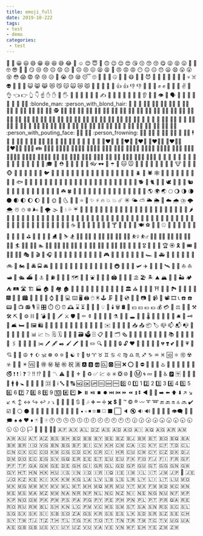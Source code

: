 ```yaml
---
title: emoji_full
date: 2019-10-222
tags:
- test
- demo
categories:
 - test
---
```



:100:
:1234:
:grinning:
:smiley:
:smile:
:grin:
:laughing:
:satisfied:
:sweat_smile:
:joy:
:rofl:
:relaxed:
:blush:
:innocent:
:slightly_smiling_face:
:upside_down_face:
:wink:
:relieved:
:heart_eyes:
:kissing_heart:
:kissing:
:kissing_smiling_eyes:
:kissing_closed_eyes:
:yum:
:stuck_out_tongue_winking_eye:
:stuck_out_tongue_closed_eyes:
:stuck_out_tongue:
:money_mouth_face:
:hugs:
:nerd_face:
:sunglasses:
:clown_face:
:cowboy_hat_face:
:smirk:
:unamused:
:disappointed:
:pensive:
:worried:
:confused:
:slightly_frowning_face:
:frowning_face:
:persevere:
:confounded:
:tired_face:
:weary:
:triumph:
:angry:
:rage:
:pout:
:no_mouth:
:neutral_face:
:expressionless:
:hushed:
:frowning:
:anguished:
:open_mouth:
:astonished:
:dizzy_face:
:flushed:
:scream:
:fearful:
:cold_sweat:
:cry:
:disappointed_relieved:
:drooling_face:
:sob:
:sweat:
:sleepy:
:sleeping:
:roll_eyes:
:thinking:
:lying_face:
:grimacing:
:zipper_mouth_face:
:nauseated_face:
:sneezing_face:
:mask:
:face_with_thermometer:
:face_with_head_bandage:
:smiling_imp:
:imp:
:japanese_ogre:
:japanese_goblin:
:hankey:
:poop:
:shit:
:ghost:
:skull:
:skull_and_crossbones:
:alien:
:space_invader:
:robot:
:jack_o_lantern:
:smiley_cat:
:smile_cat:
:joy_cat:
:heart_eyes_cat:
:smirk_cat:
:kissing_cat:
:scream_cat:
:crying_cat_face:
:pouting_cat:
:open_hands:
:raised_hands:
:clap:
:pray:
:handshake:
:+1:
:thumbsup:
:-1:
:thumbsdown:
:fist_oncoming:
:facepunch:
:punch:
:fist_raised:
:fist:
:fist_left:
:fist_right:
:crossed_fingers:
:v:
:metal:
:ok_hand:
:point_left:
:point_right:
:point_up_2:
:point_down:
:point_up:
:hand:
:raised_hand:
:raised_back_of_hand:
:raised_hand_with_fingers_splayed:
:vulcan_salute:
:wave:
:call_me_hand:
:muscle:
:middle_finger:
:fu:
:writing_hand:
:selfie:
:nail_care:
:ring:
:lipstick:
:kiss:
:lips:
:tongue:
:ear:
:nose:
:footprints:
:eye:
:eyes:
:speaking_head:
:bust_in_silhouette:
:busts_in_silhouette:
:baby:
:boy:
:girl:
:man:
:woman:
:blonde_woman:
:blonde_man:
:person_with_blond_hair:
:older_man:
:older_woman:
:man_with_gua_pi_mao:
:woman_with_turban:
:man_with_turban:
:policewoman:
:policeman:
:cop:
:construction_worker_woman:
:construction_worker_man:
:construction_worker:
:guardswoman:
:guardsman:
:female_detective:
:male_detective:
:detective:
:woman_health_worker:
:man_health_worker:
:woman_farmer:
:man_farmer:
:woman_cook:
:man_cook:
:woman_student:
:man_student:
:woman_singer:
:man_singer:
:woman_teacher:
:man_teacher:
:woman_factory_worker:
:man_factory_worker:
:woman_technologist:
:man_technologist:
:woman_office_worker:
:man_office_worker:
:woman_mechanic:
:man_mechanic:
:woman_scientist:
:man_scientist:
:woman_artist:
:man_artist:
:woman_firefighter:
:man_firefighter:
:woman_pilot:
:man_pilot:
:woman_astronaut:
:man_astronaut:
:woman_judge:
:man_judge:
:mrs_claus:
:santa:
:princess:
:prince:
:bride_with_veil:
:man_in_tuxedo:
:angel:
:pregnant_woman:
:bowing_woman:
:bowing_man:
:bow:
:tipping_hand_woman:
:information_desk_person:
:sassy_woman:
:tipping_hand_man:
:sassy_man:
:no_good_woman:
:no_good:
:ng_woman:
:no_good_man:
:ng_man:
:ok_woman:
:ok_man:
:raising_hand_woman:
:raising_hand:
:raising_hand_man:
:woman_facepalming:
:man_facepalming:
:woman_shrugging:
:man_shrugging:
:pouting_woman:
:person_with_pouting_face:
:pouting_man:
:frowning_woman:
:person_frowning:
:frowning_man:
:haircut_woman:
:haircut:
:haircut_man:
:massage_woman:
:massage:
:massage_man:
:business_suit_levitating:
:dancer:
:man_dancing:
:dancing_women:
:dancers:
:dancing_men:
:walking_woman:
:walking_man:
:walking:
:running_woman:
:running_man:
:runner:
:running:
:couple:
:two_women_holding_hands:
:two_men_holding_hands:
:couple_with_heart_woman_man:
:couple_with_heart:
:couple_with_heart_woman_woman:
:couple_with_heart_man_man:
:couplekiss_man_woman:
:couplekiss_woman_woman:
:couplekiss_man_man:
:family_man_woman_boy:
:family:
:family_man_woman_girl:
:family_man_woman_girl_boy:
:family_man_woman_boy_boy:
:family_man_woman_girl_girl:
:family_woman_woman_boy:
:family_woman_woman_girl:
:family_woman_woman_girl_boy:
:family_woman_woman_boy_boy:
:family_woman_woman_girl_girl:
:family_man_man_boy:
:family_man_man_girl:
:family_man_man_girl_boy:
:family_man_man_boy_boy:
:family_man_man_girl_girl:
:family_woman_boy:
:family_woman_girl:
:family_woman_girl_boy:
:family_woman_boy_boy:
:family_woman_girl_girl:
:family_man_boy:
:family_man_girl:
:family_man_girl_boy:
:family_man_boy_boy:
:family_man_girl_girl:
:womans_clothes:
:shirt:
:tshirt:
:jeans:
:necktie:
:dress:
:bikini:
:kimono:
:high_heel:
:sandal:
:boot:
:mans_shoe:
:shoe:
:athletic_shoe:
:womans_hat:
:tophat:
:mortar_board:
:crown:
:rescue_worker_helmet:
:school_satchel:
:pouch:
:purse:
:handbag:
:briefcase:
:eyeglasses:
:dark_sunglasses:
:closed_umbrella:
:open_umbrella:
:dog:
:cat:
:mouse:
:hamster:
:rabbit:
:fox_face:
:bear:
:panda_face:
:koala:
:tiger:
:lion:
:cow:
:pig:
:pig_nose:
:frog:
:monkey_face:
:see_no_evil:
:hear_no_evil:
:speak_no_evil:
:monkey:
:chicken:
:penguin:
:bird:
:baby_chick:
:hatching_chick:
:hatched_chick:
:duck:
:eagle:
:owl:
:bat:
:wolf:
:boar:
:horse:
:unicorn:
:bee:
:honeybee:
:bug:
:butterfly:
:snail:
:shell:
:beetle:
:ant:
:spider:
:spider_web:
:turtle:
:snake:
:lizard:
:scorpion:
:crab:
:squid:
:octopus:
:shrimp:
:tropical_fish:
:fish:
:blowfish:
:dolphin:
:flipper:
:shark:
:whale:
:whale2:
:crocodile:
:leopard:
:tiger2:
:water_buffalo:
:ox:
:cow2:
:deer:
:dromedary_camel:
:camel:
:elephant:
:rhinoceros:
:gorilla:
:racehorse:
:pig2:
:goat:
:ram:
:sheep:
:dog2:
:poodle:
:cat2:
:rooster:
:turkey:
:dove:
:rabbit2:
:mouse2:
:rat:
:chipmunk:
:feet:
:paw_prints:
:dragon:
:dragon_face:
:cactus:
:christmas_tree:
:evergreen_tree:
:deciduous_tree:
:palm_tree:
:seedling:
:herb:
:shamrock:
:four_leaf_clover:
:bamboo:
:tanabata_tree:
:leaves:
:fallen_leaf:
:maple_leaf:
:mushroom:
:ear_of_rice:
:bouquet:
:tulip:
:rose:
:wilted_flower:
:sunflower:
:blossom:
:cherry_blossom:
:hibiscus:
:earth_americas:
:earth_africa:
:earth_asia:
:full_moon:
:waning_gibbous_moon:
:last_quarter_moon:
:waning_crescent_moon:
:new_moon:
:waxing_crescent_moon:
:first_quarter_moon:
:moon:
:waxing_gibbous_moon:
:new_moon_with_face:
:full_moon_with_face:
:sun_with_face:
:first_quarter_moon_with_face:
:last_quarter_moon_with_face:
:crescent_moon:
:dizzy:
:star:
:star2:
:sparkles:
:zap:
:fire:
:boom:
:collision:
:comet:
:sunny:
:sun_behind_small_cloud:
:partly_sunny:
:sun_behind_large_cloud:
:sun_behind_rain_cloud:
:rainbow:
:cloud:
:cloud_with_rain:
:cloud_with_lightning_and_rain:
:cloud_with_lightning:
:cloud_with_snow:
:snowman_with_snow:
:snowman:
:snowflake:
:wind_face:
:dash:
:tornado:
:fog:
:ocean:
:droplet:
:sweat_drops:
:umbrella:
:green_apple:
:apple:
:pear:
:tangerine:
:orange:
:mandarin:
:lemon:
:banana:
:watermelon:
:grapes:
:strawberry:
:melon:
:cherries:
:peach:
:pineapple:
:kiwi_fruit:
:avocado:
:tomato:
:eggplant:
:cucumber:
:carrot:
:corn:
:hot_pepper:
:potato:
:sweet_potato:
:chestnut:
:peanuts:
:honey_pot:
:croissant:
:bread:
:baguette_bread:
:cheese:
:egg:
:fried_egg:
:bacon:
:pancakes:
:fried_shrimp:
:poultry_leg:
:meat_on_bone:
:pizza:
:hotdog:
:hamburger:
:fries:
:stuffed_flatbread:
:taco:
:burrito:
:green_salad:
:shallow_pan_of_food:
:spaghetti:
:ramen:
:stew:
:fish_cake:
:sushi:
:bento:
:curry:
:rice:
:rice_ball:
:rice_cracker:
:oden:
:dango:
:shaved_ice:
:ice_cream:
:icecream:
:cake:
:birthday:
:custard:
:lollipop:
:candy:
:chocolate_bar:
:popcorn:
:doughnut:
:cookie:
:milk_glass:
:baby_bottle:
:coffee:
:tea:
:sake:
:beer:
:beers:
:clinking_glasses:
:wine_glass:
:tumbler_glass:
:cocktail:
:tropical_drink:
:champagne:
:spoon:
:fork_and_knife:
:plate_with_cutlery:
:soccer:
:basketball:
:football:
:baseball:
:tennis:
:volleyball:
:rugby_football:
:8ball:
:ping_pong:
:badminton:
:goal_net:
:ice_hockey:
:field_hockey:
:cricket:
:golf:
:bow_and_arrow:
:fishing_pole_and_fish:
:boxing_glove:
:martial_arts_uniform:
:ice_skate:
:ski:
:skier:
:snowboarder:
:weight_lifting_woman:
:weight_lifting_man:
:person_fencing:
:women_wrestling:
:men_wrestling:
:woman_cartwheeling:
:man_cartwheeling:
:basketball_woman:
:basketball_man:
:woman_playing_handball:
:man_playing_handball:
:golfing_woman:
:golfing_man:
:surfing_woman:
:surfing_man:
:surfer:
:swimming_woman:
:swimming_man:
:swimmer:
:woman_playing_water_polo:
:man_playing_water_polo:
:rowing_woman:
:rowing_man:
:rowboat:
:horse_racing:
:biking_woman:
:biking_man:
:bicyclist:
:mountain_biking_woman:
:mountain_biking_man:
:mountain_bicyclist:
:running_shirt_with_sash:
:medal_sports:
:medal_military:
:1st_place_medal:
:2nd_place_medal:
:3rd_place_medal:
:trophy:
:rosette:
:reminder_ribbon:
:ticket:
:tickets:
:circus_tent:
:woman_juggling:
:man_juggling:
:performing_arts:
:art:
:clapper:
:microphone:
:headphones:
:musical_score:
:musical_keyboard:
:drum:
:saxophone:
:trumpet:
:guitar:
:violin:
:game_die:
:dart:
:bowling:
:video_game:
:slot_machine:
:car:
:red_car:
:taxi:
:blue_car:
:bus:
:trolleybus:
:racing_car:
:police_car:
:ambulance:
:fire_engine:
:minibus:
:truck:
:articulated_lorry:
:tractor:
:kick_scooter:
:bike:
:motor_scooter:
:motorcycle:
:rotating_light:
:oncoming_police_car:
:oncoming_bus:
:oncoming_automobile:
:oncoming_taxi:
:aerial_tramway:
:mountain_cableway:
:suspension_railway:
:railway_car:
:train:
:mountain_railway:
:monorail:
:bullettrain_side:
:bullettrain_front:
:light_rail:
:steam_locomotive:
:train2:
:metro:
:tram:
:station:
:helicopter:
:small_airplane:
:airplane:
:flight_departure:
:flight_arrival:
:rocket:
:artificial_satellite:
:seat:
:canoe:
:boat:
:sailboat:
:motor_boat:
:speedboat:
:passenger_ship:
:ferry:
:ship:
:anchor:
:construction:
:fuelpump:
:busstop:
:vertical_traffic_light:
:traffic_light:
:world_map:
:moyai:
:statue_of_liberty:
:fountain:
:tokyo_tower:
:european_castle:
:japanese_castle:
:stadium:
:ferris_wheel:
:roller_coaster:
:carousel_horse:
:parasol_on_ground:
:beach_umbrella:
:desert_island:
:mountain:
:mountain_snow:
:mount_fuji:
:volcano:
:desert:
:camping:
:tent:
:railway_track:
:motorway:
:building_construction:
:factory:
:house:
:house_with_garden:
:houses:
:derelict_house:
:office:
:department_store:
:post_office:
:european_post_office:
:hospital:
:bank:
:hotel:
:convenience_store:
:school:
:love_hotel:
:wedding:
:classical_building:
:church:
:mosque:
:synagogue:
:kaaba:
:shinto_shrine:
:japan:
:rice_scene:
:national_park:
:sunrise:
:sunrise_over_mountains:
:stars:
:sparkler:
:fireworks:
:city_sunrise:
:city_sunset:
:cityscape:
:night_with_stars:
:milky_way:
:bridge_at_night:
:foggy:
:watch:
:iphone:
:calling:
:computer:
:keyboard:
:desktop_computer:
:printer:
:computer_mouse:
:trackball:
:joystick:
:clamp:
:minidisc:
:floppy_disk:
:cd:
:dvd:
:vhs:
:camera:
:camera_flash:
:video_camera:
:movie_camera:
:film_projector:
:film_strip:
:telephone_receiver:
:phone:
:telephone:
:pager:
:fax:
:tv:
:radio:
:studio_microphone:
:level_slider:
:control_knobs:
:stopwatch:
:timer_clock:
:alarm_clock:
:mantelpiece_clock:
:hourglass:
:hourglass_flowing_sand:
:satellite:
:battery:
:electric_plug:
:bulb:
:flashlight:
:candle:
:wastebasket:
:oil_drum:
:money_with_wings:
:dollar:
:yen:
:euro:
:pound:
:moneybag:
:credit_card:
:gem:
:balance_scale:
:wrench:
:hammer:
:hammer_and_pick:
:hammer_and_wrench:
:pick:
:nut_and_bolt:
:gear:
:chains:
:gun:
:bomb:
:hocho:
:knife:
:dagger:
:crossed_swords:
:shield:
:smoking:
:coffin:
:funeral_urn:
:amphora:
:crystal_ball:
:prayer_beads:
:barber:
:alembic:
:telescope:
:microscope:
:hole:
:pill:
:syringe:
:thermometer:
:toilet:
:potable_water:
:shower:
:bathtub:
:bath:
:bellhop_bell:
:key:
:old_key:
:door:
:couch_and_lamp:
:bed:
:sleeping_bed:
:framed_picture:
:shopping:
:shopping_cart:
:gift:
:balloon:
:flags:
:ribbon:
:confetti_ball:
:tada:
:dolls:
:izakaya_lantern:
:lantern:
:wind_chime:
:email:
:envelope:
:envelope_with_arrow:
:incoming_envelope:
:e-mail:
:love_letter:
:inbox_tray:
:outbox_tray:
:package:
:label:
:mailbox_closed:
:mailbox:
:mailbox_with_mail:
:mailbox_with_no_mail:
:postbox:
:postal_horn:
:scroll:
:page_with_curl:
:page_facing_up:
:bookmark_tabs:
:bar_chart:
:chart_with_upwards_trend:
:chart_with_downwards_trend:
:spiral_notepad:
:spiral_calendar:
:calendar:
:date:
:card_index:
:card_file_box:
:ballot_box:
:file_cabinet:
:clipboard:
:file_folder:
:open_file_folder:
:card_index_dividers:
:newspaper_roll:
:newspaper:
:notebook:
:notebook_with_decorative_cover:
:ledger:
:closed_book:
:green_book:
:blue_book:
:orange_book:
:books:
:book:
:open_book:
:bookmark:
:link:
:paperclip:
:paperclips:
:triangular_ruler:
:straight_ruler:
:pushpin:
:round_pushpin:
:scissors:
:pen:
:fountain_pen:
:black_nib:
:paintbrush:
:crayon:
:memo:
:pencil:
:pencil2:
:mag:
:mag_right:
:lock_with_ink_pen:
:closed_lock_with_key:
:lock:
:unlock:
:heart:
:yellow_heart:
:green_heart:
:blue_heart:
:purple_heart:
:black_heart:
:broken_heart:
:heavy_heart_exclamation:
:two_hearts:
:revolving_hearts:
:heartbeat:
:heartpulse:
:sparkling_heart:
:cupid:
:gift_heart:
:heart_decoration:
:peace_symbol:
:latin_cross:
:star_and_crescent:
:om:
:wheel_of_dharma:
:star_of_david:
:six_pointed_star:
:menorah:
:yin_yang:
:orthodox_cross:
:place_of_worship:
:ophiuchus:
:aries:
:taurus:
:gemini:
:cancer:
:leo:
:virgo:
:libra:
:scorpius:
:sagittarius:
:capricorn:
:aquarius:
:pisces:
:id:
:atom_symbol:
:accept:
:radioactive:
:biohazard:
:mobile_phone_off:
:vibration_mode:
:eight_pointed_black_star:
:vs:
:white_flower:
:ideograph_advantage:
:secret: 秘
:congratulations: 祝
:u6e80:
:a:
:b:
:ab:
:cl:
:o2:
:sos:
:x:
:o:
:stop_sign:
:no_entry:
:name_badge:
:no_entry_sign:
:anger:
:hotsprings:
:no_pedestrians:
:do_not_litter:
:no_bicycles:
:non-potable_water:
:underage:
:no_mobile_phones:
:no_smoking:
:exclamation:
:heavy_exclamation_mark:
:grey_exclamation:
:question:
:grey_question:
:bangbang:
:interrobang:
:low_brightness:
:high_brightness:
:part_alternation_mark:
:warning:
:children_crossing:
:trident:
:fleur_de_lis:
:beginner:
:recycle:
:white_check_mark:
:chart:
:sparkle:
:eight_spoked_asterisk:
:negative_squared_cross_mark:
:globe_with_meridians:
:diamond_shape_with_a_dot_inside:
:m:
:cyclone:
:zzz:
:atm:
:wc:
:wheelchair:
:parking:
:sa:
:passport_control:
:customs:
:baggage_claim:
:left_luggage:
:mens:
:womens:
:baby_symbol:
:restroom:
:put_litter_in_its_place:
:cinema:
:signal_strength:
:koko:
:symbols:
:information_source:
:abc:
:abcd:
:capital_abcd:
:ng:
:ok:
:up:
:cool:
:new:
:free:
:zero: 0
:one: 1
:two: 2
:three: 3
:four: 4
:five: 5
:six: 6
:seven: 7
:eight: 8
:nine: 9
:keycap_ten:
:hash:
:asterisk:
:arrow_forward:
:pause_button:
:play_or_pause_button:
:stop_button:
:record_button:
:next_track_button:
:previous_track_button:
:fast_forward:
:rewind:
:arrow_double_up:
:arrow_double_down:
:arrow_backward:
:arrow_up_small:
:arrow_down_small:
:arrow_right:
:arrow_left:
:arrow_up:
:arrow_down:
:arrow_upper_right:
:arrow_lower_right:
:arrow_lower_left:
:arrow_upper_left:
:arrow_up_down:
:left_right_arrow:
:arrow_right_hook:
:leftwards_arrow_with_hook:
:arrow_heading_up:
:arrow_heading_down:
:twisted_rightwards_arrows:
:repeat:
:repeat_one:
:arrows_counterclockwise:
:arrows_clockwise:
:musical_note:
:notes:
:heavy_plus_sign:
:heavy_minus_sign:
:heavy_division_sign:
:heavy_multiplication_x:
:heavy_dollar_sign:
:currency_exchange:
:tm:
:copyright:
:registered:
:wavy_dash:
:curly_loop:
:loop:
:end:
:back:
:on:
:top:
:soon:
:heavy_check_mark:
:ballot_box_with_check:
:radio_button:
:white_circle:
:black_circle:
:red_circle:
:large_blue_circle:
:small_red_triangle:
:small_red_triangle_down:
:small_orange_diamond:
:small_blue_diamond:
:large_orange_diamond:
:large_blue_diamond:
:white_square_button:
:black_square_button:
:black_small_square:
:white_small_square:
:black_medium_small_square:
:white_medium_small_square:
:black_medium_square:
:white_medium_square:
:black_large_square:
:white_large_square:
:speaker:
:mute:
:sound:
:loud_sound:
:bell:
:no_bell:
:mega:
:loudspeaker:
:eye_speech_bubble:
:speech_balloon:
:thought_balloon:
:right_anger_bubble:
:spades:
:clubs:
:hearts:
:diamonds:
:black_joker:
:flower_playing_cards:
:mahjong:
:clock1:
:clock2:
:clock3:
:clock4:
:clock5:
:clock6:
:clock7:
:clock8:
:clock9:
:clock10:
:clock11:
:clock12:
:clock130:
:clock230:
:clock330:
:clock430:
:clock530:
:clock630:
:clock730:
:clock830:
:clock930:
:clock1030:
:clock1130:
:clock1230:
:white_flag:
:black_flag:
:checkered_flag:
:triangular_flag_on_post:
:rainbow_flag:
:afghanistan:
:aland_islands:
:albania:
:algeria:
:american_samoa:
:andorra:
:angola:
:anguilla:
:antarctica:
:antigua_barbuda:
:argentina:
:armenia:
:aruba:
:australia:
:austria:
:azerbaijan:
:bahamas:
:bahrain:
:bangladesh:
:barbados:
:belarus:
:belgium:
:belize:
:benin:
:bermuda:
:bhutan:
:bolivia:
:caribbean_netherlands:
:bosnia_herzegovina:
:botswana:
:brazil:
:british_indian_ocean_territory:
:british_virgin_islands:
:brunei:
:bulgaria:
:burkina_faso:
:burundi:
:cape_verde:
:cambodia:
:cameroon:
:canada:
:canary_islands:
:cayman_islands:
:central_african_republic:
:chad:
:chile:
:cn:
:christmas_island:
:cocos_islands:
:colombia:
:comoros:
:congo_brazzaville:
:congo_kinshasa:
:cook_islands:
:costa_rica:
:cote_divoire:
:croatia:
:cuba:
:curacao:
:cyprus:
:czech_republic:
:denmark:
:djibouti:
:dominica:
:dominican_republic:
:ecuador:
:egypt:
:el_salvador:
:equatorial_guinea:
:eritrea:
:estonia:
:ethiopia:
:eu:
:european_union:
:falkland_islands:
:faroe_islands:
:fiji:
:finland:
:fr:
:french_guiana:
:french_polynesia:
:french_southern_territories:
:gabon:
:gambia:
:georgia:
:de:
:ghana:
:gibraltar:
:greece:
:greenland:
:grenada:
:guadeloupe:
:guam:
:guatemala:
:guernsey:
:guinea:
:guinea_bissau:
:guyana:
:haiti:
:honduras:
:hong_kong:
:hungary:
:iceland:
:india:
:indonesia:
:iran:
:iraq:
:ireland:
:isle_of_man:
:israel:
:it:
:jamaica:
:jp:
:crossed_flags:
:jersey:
:jordan:
:kazakhstan:
:kenya:
:kiribati:
:kosovo:
:kuwait:
:kyrgyzstan:
:laos:
:latvia:
:lebanon:
:lesotho:
:liberia:
:libya:
:liechtenstein:
:lithuania:
:luxembourg:
:macau:
:macedonia:
:madagascar:
:malawi:
:malaysia:
:maldives:
:mali:
:malta:
:marshall_islands:
:martinique:
:mauritania:
:mauritius:
:mayotte:
:mexico:
:micronesia:
:moldova:
:monaco:
:mongolia:
:montenegro:
:montserrat:
:morocco:
:mozambique:
:myanmar:
:namibia:
:nauru:
:nepal:
:netherlands:
:new_caledonia:
:new_zealand:
:nicaragua:
:niger:
:nigeria:
:niue:
:norfolk_island:
:northern_mariana_islands:
:north_korea:
:norway:
:oman:
:pakistan:
:palau:
:palestinian_territories:
:panama:
:papua_new_guinea:
:paraguay:
:peru:
:philippines:
:pitcairn_islands:
:poland:
:portugal:
:puerto_rico:
:qatar:
:reunion:
:romania:
:ru:
:rwanda:
:st_barthelemy:
:st_helena:
:st_kitts_nevis:
:st_lucia:
:st_pierre_miquelon:
:st_vincent_grenadines:
:samoa:
:san_marino:
:sao_tome_principe:
:saudi_arabia:
:senegal:
:serbia:
:seychelles:
:sierra_leone:
:singapore:
:sint_maarten:
:slovakia:
:slovenia:
:solomon_islands:
:somalia:
:south_africa:
:south_georgia_south_sandwich_islands:
:kr:
:south_sudan:
:es:
:sri_lanka:
:sudan:
:suriname:
:swaziland:
:sweden:
:switzerland:
:syria:
:taiwan:
:tajikistan:
:tanzania:
:thailand:
:timor_leste:
:togo:
:tokelau:
:tonga:
:trinidad_tobago:
:tunisia:
:tr:
:turkmenistan:
:turks_caicos_islands:
:tuvalu:
:uganda:
:ukraine:
:united_arab_emirates:
:gb:
:uk:
:us:
:us_virgin_islands:
:uruguay:
:uzbekistan:
:vanuatu:
:vatican_city:
:venezuela:
:vietnam:
:wallis_futuna:
:western_sahara:
:yemen:
:zambia:
:zimbabwe:

